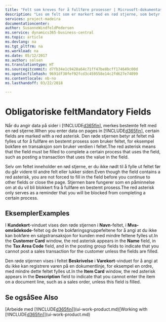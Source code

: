 ```yaml
---
title: "Felt som kreves for å fullføre prosesser | Microsoft-dokumentasjon"
description: "Les om felt som er markert med en rød stjerne, som betyr at de er obligatoriske og må fylles ut for at prosesser skal kunne fullføres."
services: project-madeira
documentationcenter: 
author: SusanneWindfeldPedersen
ms.service: dynamics365-business-central
ms.topic: article
ms.devlang: na
ms.tgt_pltfrm: na
ms.workload: na
ms.date: 05/12/2017
ms.author: solsen
ms.translationtype: HT
ms.sourcegitcommit: d7fb34e1c9428a64c71ff47be8bcff174649c00d
ms.openlocfilehash: 9691df30fef92fcd3c459558e14c2fd627e74099
ms.contentlocale: nb-no
ms.lasthandoff: 03/22/2018

---
```

# <a name="mandatory-fields"></a><span data-ttu-id="6c2c5-103">Obligatoriske felt</span><span class="sxs-lookup"><span data-stu-id="6c2c5-103">Mandatory Fields</span></span>
<span data-ttu-id="6c2c5-104">Når du angir data på sider i [!INCLUDE[d365fin](includes/d365fin_md.md)], merkes bestemte felt med en rød stjerne.</span><span class="sxs-lookup"><span data-stu-id="6c2c5-104">When you enter data on pages in [!INCLUDE[d365fin](includes/d365fin_md.md)], certain fields are marked with a red asterisk.</span></span> <span data-ttu-id="6c2c5-105">Den røde stjernen betyr at feltet må fylles ut for å fullføre en bestemt prosess som bruker feltet, for eksempel bokføre en transaksjon som bruker verdien i feltet.</span><span class="sxs-lookup"><span data-stu-id="6c2c5-105">The red asterisk means that the field must be filled to complete a certain process that uses the field, such as posting a transaction that uses the value in the field.</span></span>

<span data-ttu-id="6c2c5-106">Selv om feltet inneholder en rød stjerne, er du ikke nødt til å fylle ut feltet før du går videre til andre felt eller lukker siden.</span><span class="sxs-lookup"><span data-stu-id="6c2c5-106">Even though the field contains a red asterisk, you are not forced to fill in the field before you continue to other fields or close the page.</span></span> <span data-ttu-id="6c2c5-107">Stjernen bare fungerer som en påminnelse om at du vil bli blokkert fra å fullføre en bestemt prosess.</span><span class="sxs-lookup"><span data-stu-id="6c2c5-107">The red asterisk only serves as a reminder that you will be blocked from completing a certain process.</span></span>

## <a name="examples"></a><span data-ttu-id="6c2c5-108">Eksempler</span><span class="sxs-lookup"><span data-stu-id="6c2c5-108">Examples</span></span>
<span data-ttu-id="6c2c5-109">I **Kundekort**-vinduet vises den røde stjernen i **Navn**-feltet, i **Mva-områdekode**-feltet og de tre bokføringsgruppefeltene for å angi at du ikke kan bokføre en salgstransaksjon for kunden med mindre feltene fylles ut.</span><span class="sxs-lookup"><span data-stu-id="6c2c5-109">In the **Customer Card** window, the red asterisk appears in the **Name** field, in the **Tax Area Code** field, and in the posting group fields to indicate that you cannot post a sales transaction for the customer unless the fields are filled.</span></span>

<span data-ttu-id="6c2c5-110">Den røde stjernen vises i feltet **Beskrivelse** i **Varekort**-vinduet for å angi at du ikke kan registrere varen på en dokumentlinje, for eksempel en ordre, med mindre dette feltet fylles ut.</span><span class="sxs-lookup"><span data-stu-id="6c2c5-110">In the **Item Card** window, the red asterisk appears in the **Description** field to indicate that you cannot enter the item on a document line, such as a sales order, unless this field is filled.</span></span>

## <a name="see-also"></a><span data-ttu-id="6c2c5-111">Se også</span><span class="sxs-lookup"><span data-stu-id="6c2c5-111">See Also</span></span>
<span data-ttu-id="6c2c5-112">[Arbeide med [!INCLUDE[d365fin](includes/d365fin_md.md)]](ui-work-product.md)</span><span class="sxs-lookup"><span data-stu-id="6c2c5-112">[Working with [!INCLUDE[d365fin](includes/d365fin_md.md)]](ui-work-product.md)</span></span>


